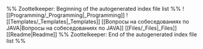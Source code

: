 %% Zoottelkeeper: Beginning of the autogenerated index file list  %%
 ![[Programming/_Programming|_Programming]]
 ![[Templates/_Templates|_Templates]]
 [[Вопросы на собеседованиях по JAVA|Вопросы на собеседованиях по JAVA]]
 [[Files/_Files|_Files]]
 [[Readme|Readme]]
%% Zoottelkeeper: End of the autogenerated index file list  %%
